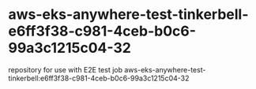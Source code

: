 # aws-eks-anywhere-test-tinkerbell-e6ff3f38-c981-4ceb-b0c6-99a3c1215c04-32
repository for use with E2E test job aws-eks-anywhere-test-tinkerbell:e6ff3f38-c981-4ceb-b0c6-99a3c1215c04-32
